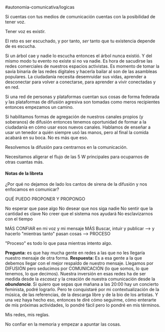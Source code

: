 #autonomia-comunicativa/logicas 

Si cuentas con tus medios de comunicación cuentas con la posibilidad de tener voz.

Tener voz es existir.

El reto es ser escuchado, y por tanto, *ser* tanto que tu existencia depende de es escucha.

Si un árbol cae y nadie lo escucha entonces el árbol nunca existió. Y del mismo modo tu evento no existe si no va nadie.
Es hora de sacudirse las redes comerciales de nuestros espacios activistas. Es momento de tomar la savia binaria de las redes digitales y hacerla bailar al son de las asambleas populares. La ciudadanía necesita desemruidar sus vidas, aprender a desconectar para volver a conectarse, para aprender a vivir conectadas y en red.

Si una red de personas y plataformas cuentan sus cosas de forma federada y las plataformas de difusión agresiva son tomadas como meros recipientes entonces empezamos un camino.

Si habilitamos formas de agregación de nuestros canales propios (y soberanos) de difusión entonces tenemos oportunidad de formar a la ciudadanía en cómo usar esos nuevos canales. Hablamos de enseñar a usar un tenedor a quién siempre usó las manos, pero al final la comida acabará en su boca. No es más que eso.

Resolvemos la difusión para centrarnos en la comunicación.

Necesitamos aligerar el flujo de las 5 W principales para ocuparnos de otras cuantas más.

#### Notas de la libreta

¿Por qué no dejamos de lado los cantos de sirena de la difusión y nos enfocamos en comunicar?

QUÉ PUEDO PROPONER Y PROPONGO

No esperar que pase algo
No desear que nos siga nadie
No sentir que la cantidad es clave
No creer que el sistema nos ayudará
No esclavizarnos con el tiempo

MÁS CONFIAR en mi voz y mi mensaje
MÁS Buscar, intuir y publicar --> y hacerlo "mientras tanto" pasan cosas --> PROCESO

"Proceso" es todo lo que pasa mientras intento algo.

**Pregunta:** es que hay mucha gente en redes a las que no les llegaría nuestro mensaje de otra forma.
**Respuesta:** Es a esa gente a la que debemos llegar con el mejor respaldo de nuestro mensaje. Llegamos por DIFUSIÓN pero seducimos por COMUNICACIÓN (lo que somos, lo que tenemos, lo que decimos). Nuestra inversión en esas redes ha de ser medida desde la *escasez* y la creación de nuestra comunicación desde la ***abundancia***.
Si quiero que sepas que mañana a las 20:00 hay un concierto feminista, podré lograrlo. Pero te conquistaré por mi contextualización de la música, de las referencias, de la descarga libre y de la bio de los artistas.
Y una vez haya hecho eso, entonces te diré cómo seguirme, cómo enterarte de mis próximas actividades, lo pondré fácil pero lo pondré en mis términos.

Mis redes, mis reglas.

No confiar en la memoria y empezar a apuntar las cosas.

